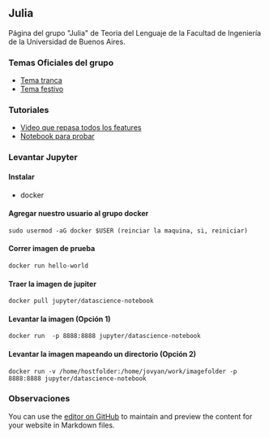 ## Julia

Página del grupo "Julia" de Teoria del Lenguaje de la Facultad de Ingeniería de la Universidad de Buenos Aires.


### Temas Oficiales del grupo
 - [Tema tranca](https://open.spotify.com/track/5FnpXVgDOk2sLT58qM22Of)
 - [Tema festivo](https://open.spotify.com/track/4JUu9vPnWQXEU9BCUQvqC6)

### Tutoriales
 - [Video que repasa todos los features](https://www.youtube.com/watch?time_continue=1&v=4igzy3bGVkQ)
 - [Notebook para probar](https://next.juliabox.com/)

### Levantar Jupyter

#### Instalar 
 -  docker

#### Agregar nuestro usuario al grupo docker
```
sudo usermod -aG docker $USER (reinciar la maquina, si, reiniciar)
```
#### Correr imagen de prueba
```
docker run hello-world
```
#### Traer la imagen de jupiter
```
docker pull jupyter/datascience-notebook
```
#### Levantar la imagen (Opción 1)
```
docker run  -p 8888:8888 jupyter/datascience-notebook 
```
#### Levantar la imagen mapeando un directorio (Opción 2)
```
docker run -v /home/hostfolder:/home/jovyan/work/imagefolder -p 8888:8888 jupyter/datascience-notebook 
```


### Observaciones
You can use the [editor on GitHub](https://github.com/pablito-ernesto/julia/edit/master/README.md) to maintain and preview the content for your website in Markdown files.
